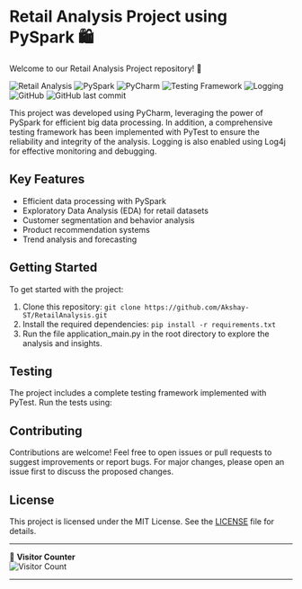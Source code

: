 # Retail Analysis Project using PySpark 🛍️

Welcome to our Retail Analysis Project repository! 🎉

![Retail Analysis](https://img.shields.io/badge/Project-Retail_Analysis-green)
![PySpark](https://img.shields.io/badge/Built_with-PySpark-yellow)
![PyCharm](https://img.shields.io/badge/Developed_on-PyCharm-blue)
![Testing Framework](https://img.shields.io/badge/Testing_Framework-PyTest-orange)
![Logging](https://img.shields.io/badge/Logging-Log4j-lightgrey)
![GitHub](https://img.shields.io/github/license/your-username/repo-name)
![GitHub last commit](https://img.shields.io/github/last-commit/your-username/repo-name)

This project was developed using PyCharm, leveraging the power of PySpark for efficient big data processing. In addition, a comprehensive testing framework has been implemented with PyTest to ensure the reliability and integrity of the analysis. Logging is also enabled using Log4j for effective monitoring and debugging.

## Key Features
- Efficient data processing with PySpark
- Exploratory Data Analysis (EDA) for retail datasets
- Customer segmentation and behavior analysis
- Product recommendation systems
- Trend analysis and forecasting

## Getting Started
To get started with the project:
1. Clone this repository: `git clone https://github.com/Akshay-ST/RetailAnalysis.git`
2. Install the required dependencies: `pip install -r requirements.txt`
3. Run the file application_main.py in the root directory to explore the analysis and insights.

## Testing
The project includes a complete testing framework implemented with PyTest. Run the tests using:

## Contributing
Contributions are welcome! Feel free to open issues or pull requests to suggest improvements or report bugs. For major changes, please open an issue first to discuss the proposed changes.

## License
This project is licensed under the MIT License. See the [LICENSE](LICENSE) file for details.

---

👤 **Visitor Counter**  
![Visitor Count](https://profile-counter.glitch.me/Akshay-ST/RetailAnalysis/count.svg)

---
